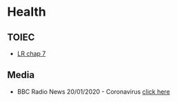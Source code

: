 # Health

## TOIEC

* [LR chap 7](lrch_07)

## Media

* BBC Radio News 20/01/2020 - Coronavirus [click here](sixoclocknews_20200120_coronavirus)

